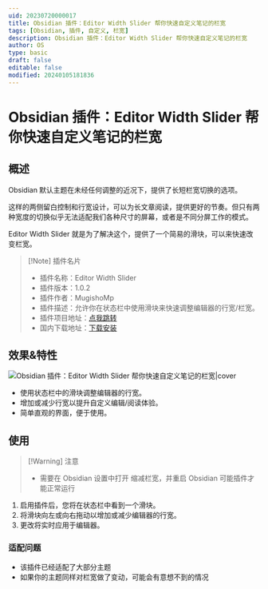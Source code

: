 ```yaml
---
uid: 20230720000017
title: Obsidian 插件：Editor Width Slider 帮你快速自定义笔记的栏宽
tags: [Obsidian, 插件, 自定义, 栏宽]
description: Obsidian 插件：Editor Width Slider 帮你快速自定义笔记的栏宽
author: OS
type: basic
draft: false
editable: false
modified: 20240105181836
---
```


# Obsidian 插件：Editor Width Slider 帮你快速自定义笔记的栏宽

## 概述

Obsidian 默认主题在未经任何调整的近况下，提供了长短栏宽切换的选项。

这样的两侧留白控制和行宽设计，可以为长文章阅读，提供更好的节奏。但只有两种宽度的切换似乎无法适配我们各种尺寸的屏幕，或者是不同分屏工作的模式。

Editor Width Slider 就是为了解决这个，提供了一个简易的滑块，可以来快速改变栏宽。

> [!Note] 插件名片
> - 插件名称：Editor Width Slider
> - 插件版本：1.0.2
> - 插件作者：MugishoMp
> - 插件描述：允许你在状态栏中使用滑块来快速调整编辑器的行宽/栏宽。
> - 插件项目地址：[点我跳转](https://github.com/MugishoMp/obsidian-editor-width-slider)
> - 国内下载地址：[下载安装](https://pkmer.cn/products/plugin/pluginMarket/?editor-width-slider)

## 效果&特性

![Obsidian 插件：Editor Width Slider 帮你快速自定义笔记的栏宽|cover](https://cdn.pkmer.cn/images/GIF%202023-7-19%2023-57-47.gif!pkmer)

- 使用状态栏中的滑块调整编辑器的行宽。
- 增加或减少行宽以提升自定义编辑/阅读体验。
- 简单直观的界面，便于使用。

## 使用

> [!Warning] 注意
> - 需要在 Obsidian 设置中打开 缩减栏宽，并重启 Obsidian 可能插件才能正常运行

1. 启用插件后，您将在状态栏中看到一个滑块。
2. 将滑块向左或向右拖动以增加或减少编辑器的行宽。
3. 更改将实时应用于编辑器。

### 适配问题

- 该插件已经适配了大部分主题
- 如果你的主题同样对栏宽做了变动，可能会有意想不到的情况